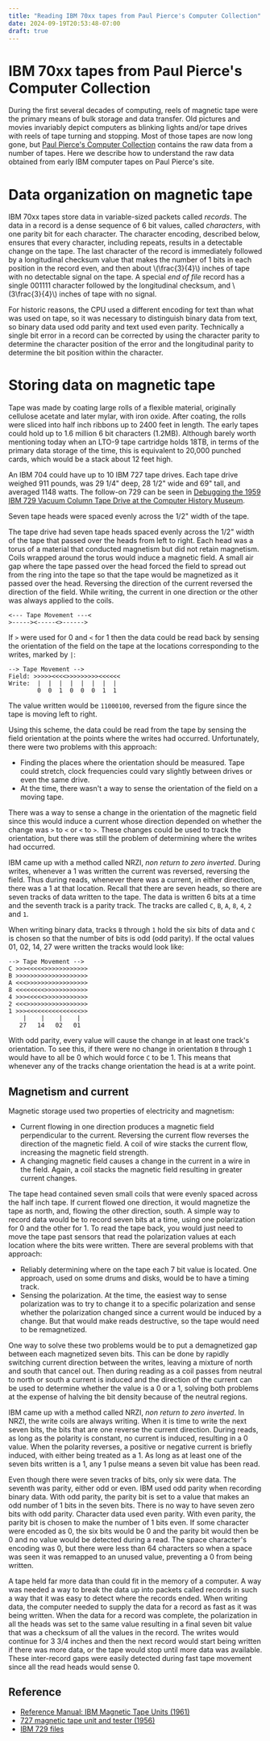 ```yaml
---
title: "Reading IBM 70xx tapes from Paul Pierce's Computer Collection"
date: 2024-09-19T20:53:48-07:00
draft: true
---
```

# IBM 70xx tapes from Paul Pierce's Computer Collection

During the first several decades of computing, reels of magnetic tape were the primary means of bulk storage and data transfer. Old pictures and movies invariably depict computers as blinking lights and/or tape drives with reels of tape turning and stopping. Most of those tapes are now long gone, but [Paul Pierce's Computer Collection](https://piercefuller.com/collect/index.html) contains the raw data from a number of tapes. Here we describe how to understand the raw data obtained from early IBM computer tapes on Paul Pierce's site.

# Data organization on magnetic tape

IBM 70xx tapes store data in variable-sized packets called *records*. The data in a record is a dense sequence of 6 bit values, called *characters*, with one parity bit for each character. The character encoding, described below, ensures that every character, including repeats, results in a detectable change on the tape. The last character of the record is immediately followed by a longitudinal checksum value that makes the number of 1 bits in each position in the record even, and then about \\(\frac{3}{4}\\) inches of tape with no detectable signal on the tape.  A special *end of file* record has a single 001111 character followed by the longitudinal checksum, and \\(3\frac{3}{4}\\) inches of tape with no signal.

For historic reasons, the CPU used a different encoding for text than what was used on tape, so it was necessary to distinguish binary data from text, so binary data used odd parity and text used even parity. Technically a single bit error in a record can be corrected by using the character parity to determine the character position of the error and the longitudinal parity to determine the bit position within the character.

# Storing data on magnetic tape

Tape was made by coating large rolls of a flexible material, originally cellulose acetate and later mylar, with iron oxide. After coating, the rolls were sliced into half inch ribbons up to 2400 feet in length. The early tapes could hold up to 1.6 million 6 bit characters (1.2MB). Although barely worth mentioning today when an LTO-9 tape cartridge holds 18TB, in terms of the primary data storage of the time, this is equivalent to 20,000 punched cards, which would be a stack about 12 feet high.

An IBM 704 could have up to 10 IBM 727 tape drives. Each tape drive weighed 911 pounds, was 29 1/4" deep, 28 1/2" wide and 69" tall, and averaged 1148 watts. The follow-on 729 can be seen in [Debugging the 1959 IBM 729 Vacuum Column Tape Drive at the Computer History Museum](https://www.youtube.com/watch?v=7Lh4CMz_Z6M).

Seven tape heads were spaced evenly across the 1/2" width of the tape.

The tape drive had seven tape heads spaced evenly across the 1/2" width of the tape that passed over the heads from left to right. Each head was a torus of a material that conducted magnetism but did not retain magnetism. Coils wrapped around the torus would induce a magnetic field. A small air gap where the tape passed over the head forced the field to spread out from the ring into the tape so that the tape would be magnetized as it passed over the head. Reversing the direction of the current reversed the direction of the field. While writing, the current in one direction or the other was always applied to the coils.

```
<--- Tape Movement ---<
>-----><-----<>------>
```

If `>` were used for 0 and `<` for 1 then the data could be read back by sensing the orientation of the field on the tape at the locations corresponding to the writes, marked by `|`:
```
--> Tape Movement -->
Field: >>>>><<<<>>>>>>>>><<<<<<
Write:  |  |  |  |  |  |  |  |
        0  0  1  0  0  0  1  1
```
The value written would be `11000100`, reversed from the figure since the tape is moving left to right.

Using this scheme, the data could be read from the tape by sensing the field orientation at the points where the writes had occurred. Unfortunately, there were two problems with this approach:
- Finding the places where the orientation should be measured. Tape could stretch, clock frequencies could vary slightly between drives or even the same drive.
- At the time, there wasn't a way to sense the orientation of the field on a moving tape.

There was a way to sense a change in the orientation of the magnetic field since this would induce a current whose direction depended on whether the change was `>` to `<` or `<` to `>`. These changes could be used to track the orientation, but there was still the problem of determining where the writes had occurred.

IBM came up with a method called NRZI, *non return to zero inverted*. During writes, whenever a 1 was written the current was reversed, reversing the field. Thus during reads, whenever there was a current, in either direction, there was a 1 at that location. Recall that there are seven heads, so there are seven tracks of data written to the tape. The data is written 6 bits at a time and the seventh track is a parity track. The tracks are called `C`, `B`, `A`, `8`, `4`, `2` and `1`.

When writing binary data, tracks `B` through `1` hold the six bits of data and `C` is chosen so that the number of bits is odd (odd parity). If the octal values 01, 02, 14, 27 were written the tracks would look like:
```
--> Tape Movement -->
C >>><<<<<>>>>>>>>>>>>
B >>>>>>>>>>>>>>>>>>>>
A <<<>>>>>>>>>>>>>>>>>
8 <<<<<<<<>>>>>>>>>>>>
4 >>><<<<<>>>>>>>>>>>>
2 <<<>>>>>>>>>>>>>>>>>
1 >>><<<<<<<<<<<<<<<>>
    |    |    |    | 
   27   14   02   01
```
With odd parity, every value will cause the change in at least one track's orientation. To see this, if there were no change in orientation `B` through `1` would have to all be 0 which would force `C` to be 1. This means that whenever any of the tracks change orientation the head is at a write point.


## Magnetism and current

Magnetic storage used two properties of electricity and magnetism:
 - Current flowing in one direction produces a magnetic field perpendicular to the current. Reversing the current flow reverses the direction of the magnetic field.  A coil of wire stacks the current flow, increasing the magnetic field strength.
 - A changing magnetic field causes a change in the current in a wire in the field. Again, a coil stacks the magnetic field resulting in greater current changes.

The tape head contained seven small coils that were evenly spaced across the half inch tape. If current flowed one direction, it would magnetize the tape as north, and, flowing the other direction, south. A simple way to record data would be to record seven bits at a time, using one polarization for 0 and the other for 1. To read the tape back, you would just need to move the tape past sensors that read the polarization values at each location where the bits were written. There are several problems with that approach:
 - Reliably determining where on the tape each 7 bit value is located. One approach, used on some drums and disks, would be to have a timing track.
 - Sensing the polarization. At the time, the easiest way to sense polarization was to try to change it to a specific polarization and sense whether the polarization changed since a current would be induced by a change. But that would make reads destructive, so the tape would need to be remagnetized.

One way to solve these two problems would be to put a demagnetized gap between each magnetized seven bits. This can be done by rapidly switching current direction between the writes, leaving a mixture of north and south that cancel out. Then during reading as a coil passes from neutral to north or south a current is induced and the direction of the current can be used to determine whether the value is a 0 or a 1, solving both problems at the expense of halving the bit density because of the neutral regions.

IBM came up with a method called NRZI, *non return to zero inverted*. In NRZI, the write coils are always writing. When it is time to write the next seven bits, the bits that are one reverse the current direction. During reads, as long as the polarity is constant, no current is induced, resulting in a 0 value. When the polarity reverses, a positive or negative current is briefly induced, with either being treated as a 1. As long as at least one of the seven bits written is a 1, any 1 pulse means a seven bit value has been read.

Even though there were seven tracks of bits, only six were data. The seventh was parity, either odd or even. IBM used odd parity when recording binary data. With odd parity, the parity bit is set to a value that makes an odd number of 1 bits in the seven bits. There is no way to have seven zero bits with odd parity. Character data used even parity. With even parity, the parity bit is chosen to make the number of 1 bits even. If some character were encoded as 0, the six bits would be 0 and the parity bit would then be 0 and no value would be detected during a read. The space character's encoding was 0, but there were less than 64 characters so when a space was seen it was remapped to an unused value, preventing a 0 from being written.

A tape held far more data than could fit in the memory of a computer. A way was needed a way to break the data up into packets called records in such a way that it was easy to detect where the records ended. When writing data, the computer needed to supply the data for a record as fast as it was being written. When the data for a record was complete, the polarization in all the heads was set to the same value resulting in a final seven bit value that was a checksum of all the values in the record. The writes would continue for 3 3/4 inches and then the next record would start being written if there was more data, or the tape would stop until more data was available. These inter-record gaps were easily detected during fast tape movement since all the read heads would sense 0.

## Reference

- [Reference Manual: IBM Magnetic Tape Units (1961)](https://bitsavers.org/pdf/ibm/magtape/A22-6589-1_magTapeReference_Jun62.pdf)
- [727 magnetic tape unit and tester (1956)](https://bitsavers.org/pdf/ibm/magtape/727/22-6681-0_IBM_727_Magnetic_Tape_Unit_and_Tester_CE_MOI_1956.pdf)
- [IBM 729 files](https://bitsavers.org/pdf/ibm/magtape/729/)